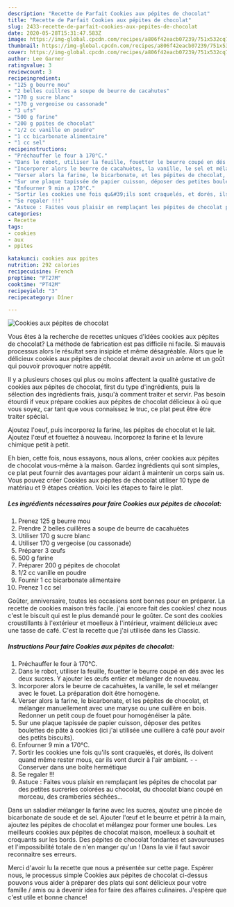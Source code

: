 ```yaml
---
description: "Recette de Parfait Cookies aux pépites de chocolat"
title: "Recette de Parfait Cookies aux pépites de chocolat"
slug: 2433-recette-de-parfait-cookies-aux-pepites-de-chocolat
date: 2020-05-28T15:31:47.583Z
image: https://img-global.cpcdn.com/recipes/a806f42eacb07239/751x532cq70/cookies-aux-pepites-de-chocolat-photo-principale-de-la-recette.jpg
thumbnail: https://img-global.cpcdn.com/recipes/a806f42eacb07239/751x532cq70/cookies-aux-pepites-de-chocolat-photo-principale-de-la-recette.jpg
cover: https://img-global.cpcdn.com/recipes/a806f42eacb07239/751x532cq70/cookies-aux-pepites-de-chocolat-photo-principale-de-la-recette.jpg
author: Lee Garner
ratingvalue: 3
reviewcount: 3
recipeingredient:
- "125 g beurre mou"
- "2 belles cuillres a soupe de beurre de cacahutes"
- "170 g sucre blanc"
- "170 g vergeoise ou cassonade"
- "3 ufs"
- "500 g farine"
- "200 g ppites de chocolat"
- "1/2 cc vanille en poudre"
- "1 cc bicarbonate alimentaire"
- "1 cc sel"
recipeinstructions:
- "Préchauffer le four à 170°C."
- "Dans le robot, utiliser la feuille, fouetter le beurre coupé en dés avec les deux sucres. Y ajouter les œufs entier et mélanger de nouveau."
- "Incorporer alors le beurre de cacahuètes, la vanille, le sel et mélanger avec le fouet. La préparation doit être homogène."
- "Verser alors la farine, le bicarbonate, et les pépites de chocolat, et mélanger manuellement avec une maryse ou une cuillère en bois. Redonner un petit coup de fouet pour homogénéiser la pâte."
- "Sur une plaque tapissée de papier cuisson, déposer des petites boulettes de pâte à cookies (ici j&#39;ai utilisée une cuillère à café pour avoir des petits biscuits)."
- "Enfourner 9 min a 170°C."
- "Sortir les cookies une fois qu&#39;ils sont craquelés, et dorés, ils doivent quand même rester mous, car ils vont durcir à l&#39;air ambiant.  Conserver dans une boîte hermétique"
- "Se regaler !!!"
- "Astuce : Faites vous plaisir en remplaçant les pépites de chocolat par des petites sucreries colorées au chocolat, du chocolat blanc coupé en morceau, des cramberies séchées..."
categories:
- Recette
tags:
- cookies
- aux
- ppites

katakunci: cookies aux ppites 
nutrition: 292 calories
recipecuisine: French
preptime: "PT27M"
cooktime: "PT42M"
recipeyield: "3"
recipecategory: Dîner

---
```



![Cookies aux pépites de chocolat](https://img-global.cpcdn.com/recipes/a806f42eacb07239/751x532cq70/cookies-aux-pepites-de-chocolat-photo-principale-de-la-recette.jpg)

Vous êtes à la recherche de recettes uniques d'idées cookies aux pépites de chocolat? La méthode de fabrication est pas difficile ni facile. Si mauvais processus alors le résultat sera insipide et même désagréable. Alors que le délicieux cookies aux pépites de chocolat devrait avoir un arôme et un goût qui pouvoir provoquer notre appétit.

Il y a plusieurs choses qui plus ou moins affectent la qualité gustative de cookies aux pépites de chocolat, first du type d'ingrédients, puis la sélection des ingrédients frais, jusqu'à comment traiter et servir. Pas besoin étourdi if veux prépare cookies aux pépites de chocolat délicieux à où que vous soyez, car tant que vous connaissez le truc, ce plat peut être être traiter spécial.

Ajoutez l&#39;oeuf, puis incorporez la farine, les pépites de chocolat et le lait. Ajoutez l&#39;œuf et fouettez à nouveau. Incorporez la farine et la levure chimique petit à petit.


Eh bien, cette fois, nous essayons, nous allons, créer cookies aux pépites de chocolat vous-même à la maison. Gardez ingrédients qui sont simples, ce plat peut fournir des avantages pour aidant à maintenir un corps sain us. Vous pouvez créer Cookies aux pépites de chocolat utiliser 10 type de matériau et 9 étapes création. Voici les étapes to faire le plat.

<!--inarticleads1-->

##### Les ingrédients nécessaires pour faire Cookies aux pépites de chocolat:

1. Prenez 125 g beurre mou
1. Prendre 2 belles cuillères a soupe de beurre de cacahuètes
1. Utiliser 170 g sucre blanc
1. Utiliser 170 g vergeoise (ou cassonade)
1. Préparer 3 œufs
1.  500 g farine
1. Préparer 200 g pépites de chocolat
1.  1/2 cc vanille en poudre
1. Fournir 1 cc bicarbonate alimentaire
1. Prenez 1 cc sel


Goûter, anniversaire, toutes les occasions sont bonnes pour en préparer. La recette de cookies maison très facile. j&#39;ai encore fait des cookies! chez nous c&#39;est le biscuit qui est le plus demandé pour le goûter. Ce sont des cookies croustillants à l&#39;extérieur et moelleux à l&#39;intérieur, vraiment délicieux avec une tasse de café. C&#39;est la recette que j&#39;ai utilisée dans les Classic. 

<!--inarticleads2-->

##### Instructions Pour faire Cookies aux pépites de chocolat:

1. Préchauffer le four à 170°C.
1. Dans le robot, utiliser la feuille, fouetter le beurre coupé en dés avec les deux sucres. Y ajouter les œufs entier et mélanger de nouveau.
1. Incorporer alors le beurre de cacahuètes, la vanille, le sel et mélanger avec le fouet. La préparation doit être homogène.
1. Verser alors la farine, le bicarbonate, et les pépites de chocolat, et mélanger manuellement avec une maryse ou une cuillère en bois. Redonner un petit coup de fouet pour homogénéiser la pâte.
1. Sur une plaque tapissée de papier cuisson, déposer des petites boulettes de pâte à cookies (ici j&#39;ai utilisée une cuillère à café pour avoir des petits biscuits).
1. Enfourner 9 min a 170°C.
1. Sortir les cookies une fois qu&#39;ils sont craquelés, et dorés, ils doivent quand même rester mous, car ils vont durcir à l&#39;air ambiant. -  - Conserver dans une boîte hermétique
1. Se regaler !!!
1. Astuce : Faites vous plaisir en remplaçant les pépites de chocolat par des petites sucreries colorées au chocolat, du chocolat blanc coupé en morceau, des cramberies séchées...


Dans un saladier mélanger la farine avec les sucres, ajoutez une pincée de bicarbonate de soude et de sel. Ajouter l&#39;œuf et le beurre et pétrir à la main, ajoutez les pépites de chocolat et mélangez pour former une boules. Les meilleurs cookies aux pépites de chocolat maison, moelleux à souhait et croquants sur les bords. Des pépites de chocolat fondantes et savoureuses et l&#39;impossibilité totale de n&#39;en manger qu&#39;un ! Dans la vie il faut savoir reconnaitre ses erreurs. 


Merci d'avoir lu la recette que nous a présentée sur cette page. Espérer nous, le processus simple Cookies aux pépites de chocolat ci-dessus pouvons vous aider à préparer des plats qui sont délicieux pour votre famille / amis ou à devenir idea for faire des affaires culinaires. J'espère que c'est utile et bonne chance!
